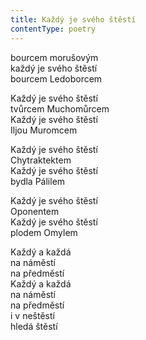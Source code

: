 ```yaml
---
title: Každý je svého štěstí
contentType: poetry
---
```


<section>

bourcem morušovým  
každý je svého štěstí  
bourcem Ledoborcem

Každý je svého štěstí  
tvůrcem Muchomůrcem  
Každý je svého štěstí  
Iljou Muromcem

Každý je svého štěstí  
Chytraktektem  
Každý je svého štěstí  
bydla Pálilem

Každý je svého štěstí  
Oponentem  
Každý je svého štěstí  
plodem Omylem

Každý a každá  
na náměstí  
na předměstí  
Každý a každá  
na náměstí  
na předměstí  
i v neštěstí  
hledá štěstí

</section>
